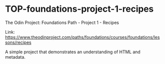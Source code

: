 # TOP-foundations-project-1-recipes
The Odin Project: Foundations Path - Project 1 - Recipes

Link: https://www.theodinproject.com/paths/foundations/courses/foundations/lessons/recipes

A simple project that demonstrates an understanding of HTML and metadata.
